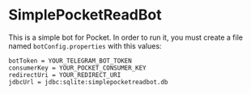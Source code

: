 # SimplePocketReadBot

This is a simple bot for Pocket. In order to run it, you must create a file named ```botConfig.properties``` with this values:

```
botToken = YOUR_TELEGRAM_BOT_TOKEN
consumerKey = YOUR_POCKET_CONSUMER_KEY
redirectUri = YOUR_REDIRECT_URI
jdbcUrl = jdbc:sqlite:simplepocketreadbot.db
```
